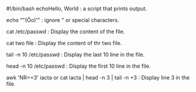 #!/bin/bash
echoHello, World : a script that prints output.

echo "\"(Ôo)'" : ignore " or special characters.
 
cat /etc/passwd : Display the content of the file.

cat two file : Display the content of thr two file.

tail -n 10 /etc/passwd : Display the last 10 line in the file.

head -n 10 /etc/passwd : Display the first 10 line in the file.

awk 'NR==3' iacta or cat iacta | head -n 3 | tail -n +3 : Display line 3 in the file.

